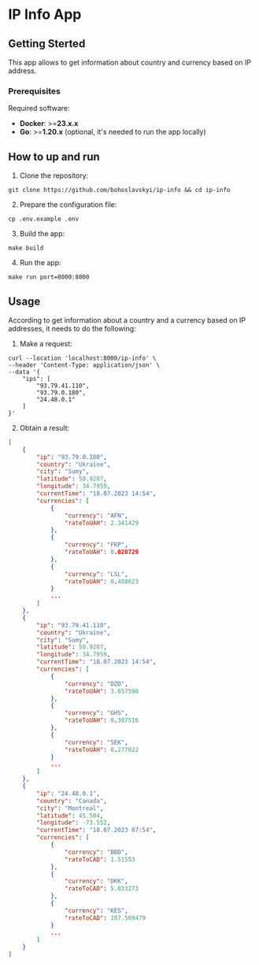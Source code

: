 # IP Info App

## Getting Sterted
This app allows to get information about country and currency based on IP address.

### Prerequisites
Required software:
* **Docker**: >=__23.x.x__
* **Go**: >=__1.20.x__ (optional, it's needed to run the app locally)

## How to up and run
1. Clone the repository:
```shell
git clone https://github.com/bohoslavskyi/ip-info && cd ip-info
```
2. Prepare the configuration file:
```shell
cp .env.example .env
```
3. Build the app:
```shell
make build
```
4. Run the app:
```shell
make run port=8000:8000
```

## Usage
According to get information about a country and a currency based on IP addresses, it needs to do the following:
1. Make a request:
```cURL
curl --location 'localhost:8000/ip-info' \
--header 'Content-Type: application/json' \
--data '{
    "ips": [
        "93.79.41.110",
        "93.79.0.180",
        "24.48.0.1"
    ]
}'
```
2. Obtain a result:
```json
[
    {
        "ip": "93.79.0.180",
        "country": "Ukraine",
        "city": "Sumy",
        "latitude": 50.9207,
        "longitude": 34.7959,
        "currentTime": "18.07.2023 14:54",
        "currencies": [
            {
                "currency": "AFN",
                "rateToUAH": 2.341429
            },
            {
                "currency": "FKP",
                "rateToUAH": 0.020729
            },
            {
                "currency": "LSL",
                "rateToUAH": 0.488623
            }
            ...
        ]
    },
    {
        "ip": "93.79.41.110",
        "country": "Ukraine",
        "city": "Sumy",
        "latitude": 50.9207,
        "longitude": 34.7959,
        "currentTime": "18.07.2023 14:54",
        "currencies": [
            {
                "currency": "DZD",
                "rateToUAH": 3.657598
            },
            {
                "currency": "GHS",
                "rateToUAH": 0.307516
            },
            {
                "currency": "SEK",
                "rateToUAH": 0.277022
            }
            ...
        ]
    },
    {
        "ip": "24.48.0.1",
        "country": "Canada",
        "city": "Montreal",
        "latitude": 45.504,
        "longitude": -73.552,
        "currentTime": "18.07.2023 07:54",
        "currencies": [
            {
                "currency": "BBD",
                "rateToCAD": 1.51553
            },
            {
                "currency": "DKK",
                "rateToCAD": 5.033273
            },
            {
                "currency": "KES",
                "rateToCAD": 107.509479
            }
            ...
        ]
    }
]
```
